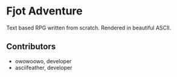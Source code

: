 # Fjot Adventure
Text based RPG written from scratch. Rendered in beautiful ASCII.

## Contributors
- owowoowo, developer
- asciifeather, developer

